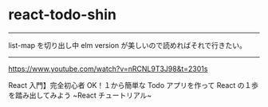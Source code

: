 # react-todo-shin


---

list-map を切り出し中
elm version が美しいので読めればそれで行きたい。

---

https://www.youtube.com/watch?v=nRCNL9T3J98&t=2301s

React 入門】完全初心者 OK！１から簡単な Todo アプリを作って React の１歩を踏み出してみよう ~React チュートリアル~
